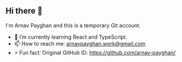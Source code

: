 ## Hi there 👋

I'm Arnav Payghan and this is a temporary Git account.

- 🌱 I’m currently learning React and TypeScript.
- 📫 How to reach me: arnavpayghan.work@gmail.com
- ⚡ Fun fact: Original GitHub ID: https://github.com/arnav-payghan/

